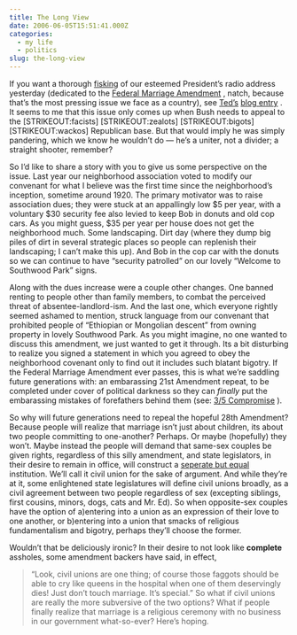 ```yaml
---
title: The Long View
date: 2006-06-05T15:51:41.000Z
categories:
  - my life
  - politics
slug: the-long-view
---
```

If you want a thorough [fisking][1]  of our esteemed President’s radio address yesterday (dedicated to the [Federal Marriage Amendment][2] , natch, because that’s the most pressing issue we face as a country), see [Ted’s][3]  [blog entry][4] . It seems to me that this issue only comes up when Bush needs to appeal to the [STRIKEOUT:facists] [STRIKEOUT:zealots] [STRIKEOUT:bigots] [STRIKEOUT:wackos] Republican base. But that would imply he was simply pandering, which we know he wouldn’t do — he’s a uniter, not a divider; a straight shooter, remember?

So I’d like to share a story with you to give us some perspective on the issue. Last year our neighborhood association voted to modify our convenant for what I believe was the first time since the neighborhood’s inception, sometime around 1920. The primary motivator was to raise association dues; they were stuck at an appallingly low $5 per year, with a voluntary $30 security fee also levied to keep Bob in donuts and old cop cars. As you might guess, $35 per year per house does not get the neighborhood much. Some landscaping. Dirt day (where they dump big piles of dirt in several strategic places so people can replenish their landscaping; I can’t make this up). And Bob in the cop car with the donuts so we can continue to have “security patrolled” on our lovely “Welcome to Southwood Park” signs.

Along with the dues increase were a couple other changes. One banned renting to people other than family members, to combat the perceived threat of absentee-landlord-ism. And the last one, which everyone rightly seemed ashamed to mention, struck language from our convenant that prohibited people of “Ethiopian or Mongolian descent” from owning property in lovely Southwood Park. As you might imagine, no one wanted to discuss this amendment, we just wanted to get it through. Its a bit disturbing to realize you signed a statement in which you agreed to obey the neighborhood covenant only to find out it includes such blatant bigotry. If the Federal Marriage Amendment ever passes, this is what we’re saddling future generations with: an embarassing 21st Amendment repeat, to be completed under cover of political darkness so they can _finally_ put the embarassing mistakes of forefathers behind them (see: [3/5 Compromise][5] ).

So why will future generations need to repeal the hopeful 28th Amendment? Because people will realize that marriage isn’t just about children, its about two people committing to one-another? Perhaps. Or maybe (hopefully) they won’t. Maybe instead the people will demand that same-sex couples be given rights, regardless of this silly amendment, and state legislators, in their desire to remain in office, will construct a [seperate but equal][6]  institution. We’ll call it civil union for the sake of argument. And while they’re at it, some enlightened state legislatures will define civil unions broadly, as a civil agreement between two people regardless of sex (excepting siblings, first cousins, minors, dogs, cats and Mr. Ed). So when opposite-sex couples have the option of a)entering into a union as an expression of their love to one another, or b)entering into a union that smacks of religious fundamentalism and bigotry, perhaps they’ll choose the former.

Wouldn’t that be deliciously ironic? In their desire to not look like **complete** assholes, some amendment backers have said, in effect,

> “Look, civil unions are one thing; of course those faggots should be able to cry like queens in the hospital when one of them deservingly dies! Just don’t touch marriage. It’s special.”
So what if civil unions are really the more subversive of the two options? What if people finally realize that marriage is a religious ceremony with no business in our government what-so-ever? Here’s hoping.



 [1]: http://en.wikipedia.org/wiki/Fisking
 [2]: http://en.wikipedia.org/wiki/Federal_Marriage_Amendment
 [3]: http://bible.gideonse.com/
 [4]: http://bible.gideonse.com/2006/06/in-case-you-missed-bushs-gay-marriage.html
 [5]: http://en.wikipedia.org/wiki/3/5_compromise
 [6]: http://en.wikipedia.org/wiki/Seperate_but_equal
